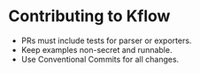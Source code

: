 # Contributing to Kflow

- PRs must include tests for parser or exporters.
- Keep examples non-secret and runnable.
- Use Conventional Commits for all changes.

